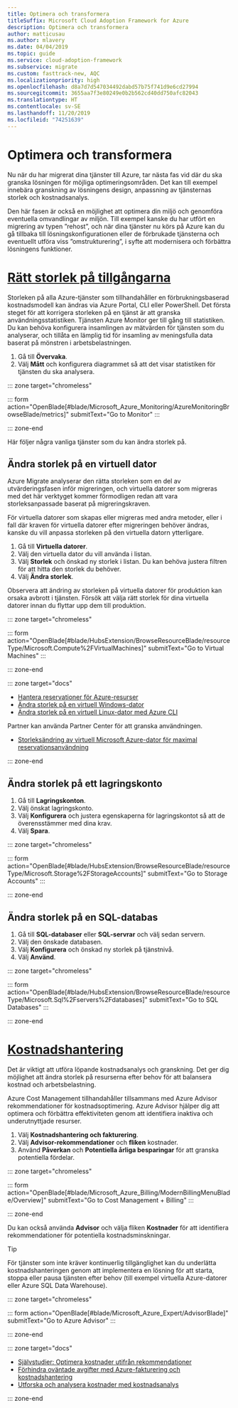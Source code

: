 ```yaml
---
title: Optimera och transformera
titleSuffix: Microsoft Cloud Adoption Framework for Azure
description: Optimera och transformera
author: matticusau
ms.author: mlavery
ms.date: 04/04/2019
ms.topic: guide
ms.service: cloud-adoption-framework
ms.subservice: migrate
ms.custom: fasttrack-new, AQC
ms.localizationpriority: high
ms.openlocfilehash: d8a7d7d547034492dabd57b75f741d9e6cd27994
ms.sourcegitcommit: 3655aa7f3e80249e0b2b562cd40dd750afc82043
ms.translationtype: HT
ms.contentlocale: sv-SE
ms.lasthandoff: 11/20/2019
ms.locfileid: "74251639"
---
```

# <a name="optimize-and-transform"></a>Optimera och transformera

Nu när du har migrerat dina tjänster till Azure, tar nästa fas vid där du ska granska lösningen för möjliga optimeringsområden. Det kan till exempel innebära granskning av lösningens design, anpassning av tjänsternas storlek och kostnadsanalys.

Den här fasen är också en möjlighet att optimera din miljö och genomföra eventuella omvandlingar av miljön. Till exempel kanske du har utfört en migrering av typen ”rehost”, och när dina tjänster nu körs på Azure kan du gå tillbaka till lösningskonfigurationen eller de förbrukade tjänsterna och eventuellt utföra viss ”omstrukturering”, i syfte att modernisera och förbättra lösningens funktioner.

# <a name="right-size-assetstaboptimize"></a>[Rätt storlek på tillgångarna](#tab/optimize)

Storleken på alla Azure-tjänster som tillhandahåller en förbrukningsbaserad kostnadsmodell kan ändras via Azure Portal, CLI eller PowerShell. Det första steget för att korrigera storleken på en tjänst är att granska användningsstatistiken. Tjänsten Azure Monitor ger till gång till statistiken. Du kan behöva konfigurera insamlingen av mätvärden för tjänsten som du analyserar, och tillåta en lämplig tid för insamling av meningsfulla data baserat på mönstren i arbetsbelastningen.

1. Gå till **Övervaka**.
1. Välj **Mått** och konfigurera diagrammet så att det visar statistiken för tjänsten du ska analysera.

::: zone target="chromeless"

::: form action="OpenBlade[#blade/Microsoft_Azure_Monitoring/AzureMonitoringBrowseBlade/metrics]" submitText="Go to Monitor" :::

::: zone-end

Här följer några vanliga tjänster som du kan ändra storlek på.

## <a name="resize-a-virtual-machine"></a>Ändra storlek på en virtuell dator

Azure Migrate analyserar den rätta storleken som en del av utvärderingsfasen inför migreringen, och virtuella datorer som migreras med det här verktyget kommer förmodligen redan att vara storleksanpassade baserat på migreringskraven.

För virtuella datorer som skapas eller migreras med andra metoder, eller i fall där kraven för virtuella datorer efter migreringen behöver ändras, kanske du vill anpassa storleken på den virtuella datorn ytterligare.

1. Gå till **Virtuella datorer**.
1. Välj den virtuella dator du vill använda i listan.
1. Välj **Storlek** och önskad ny storlek i listan. Du kan behöva justera filtren för att hitta den storlek du behöver.
1. Välj **Ändra storlek**.

Observera att ändring av storleken på virtuella datorer för produktion kan orsaka avbrott i tjänsten. Försök att välja rätt storlek för dina virtuella datorer innan du flyttar upp dem till produktion.


::: zone target="chromeless"

::: form action="OpenBlade[#blade/HubsExtension/BrowseResourceBlade/resourceType/Microsoft.Compute%2FVirtualMachines]" submitText="Go to Virtual Machines" :::

::: zone-end

::: zone target="docs"

- [Hantera reservationer för Azure-resurser](https://docs.microsoft.com/azure/billing/billing-manage-reserved-vm-instance)
- [Ändra storlek på en virtuell Windows-dator](https://docs.microsoft.com/azure/virtual-machines/windows/resize-vm)
- [Ändra storlek på en virtuell Linux-dator med Azure CLI](https://docs.microsoft.com/azure/virtual-machines/linux/change-vm-size)

Partner kan använda Partner Center för att granska användningen.

- [Storleksändring av virtuell Microsoft Azure-dator för maximal reservationsanvändning](https://docs.microsoft.com/partner-center/azure-usage)

::: zone-end

## <a name="resize-a-storage-account"></a>Ändra storlek på ett lagringskonto

1. Gå till **Lagringskonton**.
1. Välj önskat lagringskonto.
1. Välj **Konfigurera** och justera egenskaperna för lagringskontot så att de överensstämmer med dina krav.
1. Välj **Spara**.

::: zone target="chromeless"

::: form action="OpenBlade[#blade/HubsExtension/BrowseResourceBlade/resourceType/Microsoft.Storage%2FStorageAccounts]" submitText="Go to Storage Accounts" :::

::: zone-end

## <a name="resize-a-sql-database"></a>Ändra storlek på en SQL-databas

1. Gå till **SQL-databaser** eller **SQL-servrar** och välj sedan servern.
1. Välj den önskade databasen.
1. Välj **Konfigurera** och önskad ny storlek på tjänstnivå.
1. Välj **Använd**.

::: zone target="chromeless"

::: form action="OpenBlade[#blade/HubsExtension/BrowseResourceBlade/resourceType/Microsoft.Sql%2Fservers%2Fdatabases]" submitText="Go to SQL Databases" :::

::: zone-end

# <a name="cost-managementtabmanagecost"></a>[Kostnadshantering](#tab/ManageCost)

Det är viktigt att utföra löpande kostnadsanalys och granskning. Det ger dig möjlighet att ändra storlek på resurserna efter behov för att balansera kostnad och arbetsbelastning.

Azure Cost Management tillhandahåller tillsammans med Azure Advisor rekommendationer för kostnadsoptimering. Azure Advisor hjälper dig att optimera och förbättra effektiviteten genom att identifiera inaktiva och underutnyttjade resurser.

1. Välj **Kostnadshantering och fakturering**.
1. Välj **Advisor-rekommendationer** och **fliken** kostnader.
1. Använd **Påverkan** och **Potentiella årliga besparingar** för att granska potentiella fördelar.

::: zone target="chromeless"

::: form action="OpenBlade[#blade/Microsoft_Azure_Billing/ModernBillingMenuBlade/Overview]" submitText="Go to Cost Management + Billing" :::

::: zone-end

Du kan också använda **Advisor** och välja fliken **Kostnader** för att identifiera rekommendationer för potentiella kostnadsminskningar.

> [!TIP]
> För tjänster som inte kräver kontinuerlig tillgänglighet kan du underlätta kostnadshanteringen genom att implementera en lösning för att starta, stoppa eller pausa tjänsten efter behov (till exempel virtuella Azure-datorer eller Azure SQL Data Warehouse).
>

::: zone target="chromeless"

::: form action="OpenBlade[#blade/Microsoft_Azure_Expert/AdvisorBlade]" submitText="Go to Azure Advisor" :::

::: zone-end

::: zone target="docs"

- [Självstudier: Optimera kostnader utifrån rekommendationer](https://docs.microsoft.com/azure/cost-management/tutorial-acm-opt-recommendations)
- [Förhindra oväntade avgifter med Azure-fakturering och kostnadshantering](https://docs.microsoft.com/azure/billing/billing-getting-started)
- [Utforska och analysera kostnader med kostnadsanalys](https://docs.microsoft.com/azure/cost-management/quick-acm-cost-analysis)

::: zone-end
